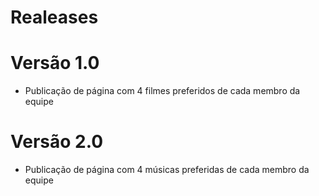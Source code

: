 # Realeases

# Versão 1.0

* Publicação de página com 4 filmes preferidos de cada membro da equipe

# Versão 2.0 

* Publicação de página com 4 músicas preferidas de cada membro da equipe
